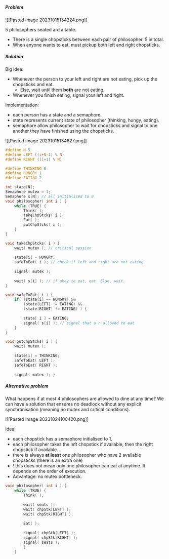 ##### Problem

![[Pasted image 20231015134224.png]]

5 philosophers seated ard a table.
- There is a single chopsticks between each pair of philosopher. 5 in total.
- When anyone wants to eat, must pickup both left and right chopsticks.
##### Solution

Big idea:
- Whenever the person to your left and right are not eating, pick up the chopsticks and eat.
	- Else, wait until them **both** are not eating.
- Whenever you finish eating, signal your left and right.

Implementation: 
- each person has a state and a semaphore.
- state represents current state of philosopher (thinking, hungy, eating).
- semaphore allow philosopher to wait for chopsticks and signal to one another they have finished using the chopsticks.

![[Pasted image 20231015134627.png]]

```C
#define N 5 
#define LEFT ((i+N-1) % N) 
#define RIGHT ((i+1) % N) 

#define THINKING 0 
#define HUNGRY 1 
#define EATING 2 

int state[N]; 
Semaphore mutex = 1; 
Semaphore s[N]; // all initialised to 0
void philosopher( int i ) { 
	while (TRUE) { 
		Think( ); 
		takeChpStcks( i ); 
		Eat( ); 
		putChpStcks( i ); 
	} 
}

void takeChpStcks( i ) { 
	wait( mutex ); // critical session
	
	state[i] = HUNGRY; 
	safeToEat( i ); // check if left and right are not eating
	
	signal( mutex ); 
	
	wait( s[i] ); // if okay to eat, eat. Else, wait.
}

void safeToEat( i ) { 
	if( (state[i] == HUNGRY) && 
		(state[LEFT] != EATING) && 
		(state[RIGHT] != EATING) ) { 
		
		state[ i ] = EATING; 
		signal( s[i] ); // signal that u r allowed to eat
	} 
}

void putChpStcks( i ) { 
	wait( mutex ); 
	
	state[i] = THINKING; 
	safeToEat( LEFT ); 
	safeToEat( RIGHT ); 
	
	signal( mutex ); }
```

##### Alternative problem

What happens if at most 4 philosophers are allowed to dine at any time? We can have a solution that ensures no deadlock without any explicit synchronisation (meaning no mutex and critical conditions). 

![[Pasted image 20231024100420.png]]

Idea:
- each chopstick has a semaphore initialised to 1.
- each philosopher takes the left chopstick if available, then the right chopstick if available.
- there is always **at least** one philosopher who have 2 available chopsticks (there is an extra one)
- ! this does not mean only one philosopher can eat at anytime. It depends on the order of execution. 
- Advantage: no mutex bottleneck.

```C
void philosopher( int i ) { 
	while (TRUE) { 
		Think( ); 
		
		wait( seats ); 
		wait( chpStk[LEFT] ); 
		wait( chpStk[RIGHT] ); 
		
		Eat( ); 
		
		signal( chpStk[LEFT] ); 
		signal( chpStk[RIGHT] ); 
		signal( seats ); 
		} 
	}
```





